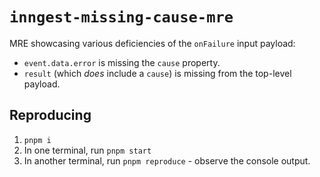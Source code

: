 # `inngest-missing-cause-mre`

MRE showcasing various deficiencies of the `onFailure` input payload:

- `event.data.error` is missing the `cause` property.
- `result` (which _does_ include a `cause`) is missing from the top-level payload.

## Reproducing

1. `pnpm i`
2. In one terminal, run `pnpm start`
3. In another terminal, run `pnpm reproduce` - observe the console output.
